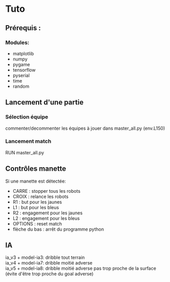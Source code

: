 # Tuto
## Prérequis :
### Modules:  
* matplotlib
* numpy
* pygame
* tensorflow
* pyserial
* time
* random

## Lancement d'une partie
### Sélection équipe
commenter/decommenter les équipes à jouer dans master_all.py (env.L150)

### Lancement match
RUN  master_all.py


## Contrôles manette
Si une manette est détectée:
* CARRE : stopper tous les robots
* CROIX : relance les robots
* R1 : but pour les jaunes
* L1 : but pour les bleus
* R2 : engagement pour les jaunes
* L2 : engagement pour les bleus
* OPTIONS : reset match
* flèche du bas : arrêt du programme python


## IA  
ia_v3 + model-ia3: dribble tout terrain  
ia_v4 + model-ia7: dribble moitié adverse  
ia_v5 + model-ia8: dribble moitié adverse pas trop proche de la surface (évite d'être trop proche du goal adverse)
